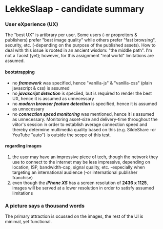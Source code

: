 # LekkeSlaap - candidate summary

### User eXperience (UX)
The "best UX" is artibrary per user. Some users (-or propreitors & publishers) prefer "best image quality" while others prefer "fast browsing", security, etc. (-depending on the purpose of the published assets).
How to deal with this issue is rooted in an ancient wisdom: "the middle path". I'm not a Taoist (yet); however, for this assignment "real world" limitations are assumed.

#### bootstrapping
- no ***framework*** was specified, hence "vanilla-js" & "vanilla-css" (plain javascript & css) is assumed
- no ***javascript detection*** is speciied, but is required to render the best UX, hence it is assumed as unnecessary
- no ***modern browser feature detection*** is specified, hence it is assumed as unnecessary
- no ***connection speed monitoring*** was mentioned, hence it is assumed as unnecessary. Monitoring asset-size and delivery-time throughout the viitor's session in order to establish average connection speed and thereby determine multimedia quality based on this (e.g. SildeShare -or YouTube "auto") is outside the scope of this test.

#### regarding images 
1. the user may have an impressive piece of tech, though the network they use to connect to the internet may be less impressive, depending on location, ISP, bandwidth-cap, signal quality, etc. -especially when targeting an international audience (-or international publisher franchise)
2. even though the ***iPhone XS*** has a screen resolution of **2436 x 1125**, images will be served at a lower resolution in order to satisfy assumed limitations


### A picture says a thousand words
The primary attraction is ocussed on the images, the rest of the UI is minimal, yet functional.